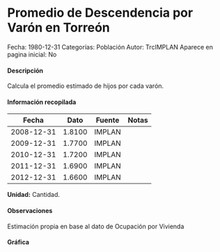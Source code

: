 Promedio de Descendencia por Varón en Torreón
=====

Fecha: 1980-12-31
Categorías: Población
Autor: TrcIMPLAN
Aparece en pagina inicial: No

#### Descripción

Calcula el promedio estimado de hijos por cada varón.

#### Información recopilada

<table class="table table-hover table-bordered matriz">
<thead>
<tr>
<th>Fecha</th>
<th>Dato</th>
<th>Fuente</th>
<th>Notas</th>
</tr>
</thead>
<tbody>
<tr>
<td>2008-12-31</td>
<td class="derecha">1.8100</td>
<td>IMPLAN</td>
<td></td>
</tr>
<tr>
<td>2009-12-31</td>
<td class="derecha">1.7700</td>
<td>IMPLAN</td>
<td></td>
</tr>
<tr>
<td>2010-12-31</td>
<td class="derecha">1.7200</td>
<td>IMPLAN</td>
<td></td>
</tr>
<tr>
<td>2011-12-31</td>
<td class="derecha">1.6900</td>
<td>IMPLAN</td>
<td></td>
</tr>
<tr>
<td>2012-12-31</td>
<td class="derecha">1.6600</td>
<td>IMPLAN</td>
<td></td>
</tr>
</tbody>
</table>

<b>Unidad:</b> Cantidad.

#### Observaciones

Estimación propia en base al dato de Ocupación por Vivienda

#### Gráfica

<div id="Morrisaepyxsjs" class="grafica"></div>
<script>
new Morris.Line({
element: 'Morrisaepyxsjs',
data: [{ fecha: '2008-12-31', dato: 1.8100 },{ fecha: '2009-12-31', dato: 1.7700 },{ fecha: '2010-12-31', dato: 1.7200 },{ fecha: '2011-12-31', dato: 1.6900 },{ fecha: '2012-12-31', dato: 1.6600 }],
xkey: 'fecha',
ykeys: ['dato'],
labels: ['Dato'],
lineColors: ['#FF5B02'],
xLabelFormat: function(d) { return d.getDate()+'/'+(d.getMonth()+1)+'/'+d.getFullYear(); },
dateFormat: function(ts) { var d = new Date(ts); return d.getDate() + '/' + (d.getMonth() + 1) + '/' + d.getFullYear(); }
});
</script>


